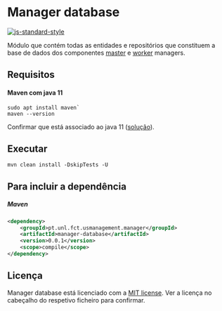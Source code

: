 # Manager database

[![js-standard-style](https://img.shields.io/badge/code%20style-checkstyle-brightgreen.svg)](https://checkstyle.org/)

Módulo que contém todas as entidades e repositórios que constituem a base de dados dos componentes 
[master](../manager-master) e [worker](../manager-worker) managers.

## Requisitos

#### Maven com java 11  
```shell script
sudo apt install maven`  
maven --version
```
Confirmar que está associado ao java 11 ([solução](https://stackoverflow.com/a/49988988)).
 
 ## Executar   
 
```shell script
mvn clean install -DskipTests -U
```

## Para incluir a dependência 
##### Maven
```xml
<dependency>
    <groupId>pt.unl.fct.usmanagement.manager</groupId>
    <artifactId>manager-database</artifactId>
    <version>0.0.1</version>
    <scope>compile</scope>
</dependency>
```

## Licença

Manager database está licenciado com a [MIT license](../LICENSE). Ver a licença no cabeçalho do respetivo ficheiro para confirmar.